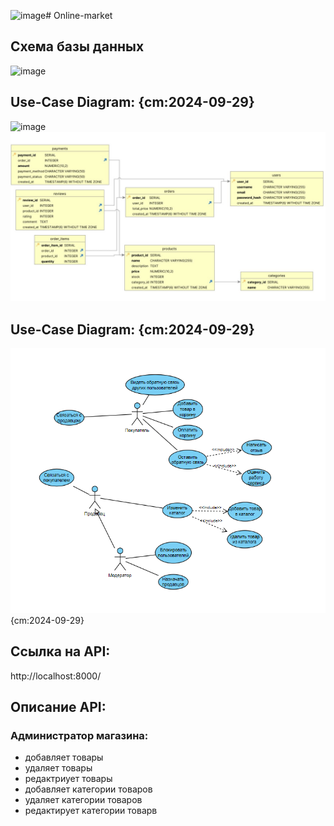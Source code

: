 ![image](https://github.com/user-attachments/assets/1a1ed2de-c9e1-43a0-8a5e-e4cb800a578b)# Online-market

## Схема базы данных
![image](https://github.com/user-attachments/assets/5861f210-5dfe-4701-a2b4-09f28f202817)

## Use-Case Diagram: {cm:2024-09-29}
![image](https://github.com/user-attachments/assets/3c873e05-e5ee-447c-b8be-f6578a4f7439)
![alt text](docs/bd-scheme.jpg)

## Use-Case Diagram: {cm:2024-09-29}
![alt text](docs/image.png) {cm:2024-09-29}

## Ссылка на API:
http://localhost:8000/

## Описание API:
<h3>Администратор магазина:</h3>

- добавляет товары
- удаляет товары
- редактриует товары
- добавляет категории товаров
- удаляет категории товаров
- редактирует категории товарв